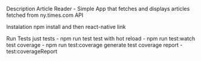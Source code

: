Description
Article Reader - Simple App that fetches and displays articles fetched from ny.times.com API

Instalation
npm install 
and then
react-native link

Run Tests
just tests - npm run test
test with hot reload - npm run test:watch
test coverage - npm run test:coverage
generate test coverage report - test:coverageReport
